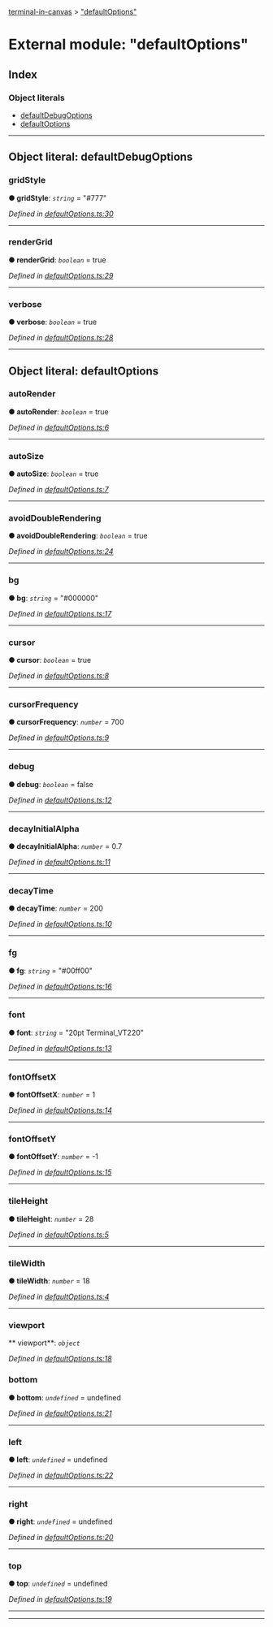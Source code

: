 [terminal-in-canvas](../README.md) > ["defaultOptions"](../modules/_defaultoptions_.md)



# External module: "defaultOptions"

## Index

### Object literals

* [defaultDebugOptions](_defaultoptions_.md#defaultdebugoptions)
* [defaultOptions](_defaultoptions_.md#defaultoptions)



---
<a id="defaultdebugoptions"></a>

## Object literal: defaultDebugOptions


<a id="defaultdebugoptions.gridstyle"></a>

###  gridStyle

**●  gridStyle**:  *`string`*  = "#777"

*Defined in [defaultOptions.ts:30](https://github.com/danikaze/terminal-in-canvas/blob/6c46a1f/src/defaultOptions.ts#L30)*





___
<a id="defaultdebugoptions.rendergrid"></a>

###  renderGrid

**●  renderGrid**:  *`boolean`*  = true

*Defined in [defaultOptions.ts:29](https://github.com/danikaze/terminal-in-canvas/blob/6c46a1f/src/defaultOptions.ts#L29)*





___
<a id="defaultdebugoptions.verbose"></a>

###  verbose

**●  verbose**:  *`boolean`*  = true

*Defined in [defaultOptions.ts:28](https://github.com/danikaze/terminal-in-canvas/blob/6c46a1f/src/defaultOptions.ts#L28)*





___

<a id="defaultoptions"></a>

## Object literal: defaultOptions


<a id="defaultoptions.autorender"></a>

###  autoRender

**●  autoRender**:  *`boolean`*  = true

*Defined in [defaultOptions.ts:6](https://github.com/danikaze/terminal-in-canvas/blob/6c46a1f/src/defaultOptions.ts#L6)*





___
<a id="defaultoptions.autosize"></a>

###  autoSize

**●  autoSize**:  *`boolean`*  = true

*Defined in [defaultOptions.ts:7](https://github.com/danikaze/terminal-in-canvas/blob/6c46a1f/src/defaultOptions.ts#L7)*





___
<a id="defaultoptions.avoiddoublerendering"></a>

###  avoidDoubleRendering

**●  avoidDoubleRendering**:  *`boolean`*  = true

*Defined in [defaultOptions.ts:24](https://github.com/danikaze/terminal-in-canvas/blob/6c46a1f/src/defaultOptions.ts#L24)*





___
<a id="defaultoptions.bg"></a>

###  bg

**●  bg**:  *`string`*  = "#000000"

*Defined in [defaultOptions.ts:17](https://github.com/danikaze/terminal-in-canvas/blob/6c46a1f/src/defaultOptions.ts#L17)*





___
<a id="defaultoptions.cursor"></a>

###  cursor

**●  cursor**:  *`boolean`*  = true

*Defined in [defaultOptions.ts:8](https://github.com/danikaze/terminal-in-canvas/blob/6c46a1f/src/defaultOptions.ts#L8)*





___
<a id="defaultoptions.cursorfrequency"></a>

###  cursorFrequency

**●  cursorFrequency**:  *`number`*  = 700

*Defined in [defaultOptions.ts:9](https://github.com/danikaze/terminal-in-canvas/blob/6c46a1f/src/defaultOptions.ts#L9)*





___
<a id="defaultoptions.debug"></a>

###  debug

**●  debug**:  *`boolean`*  = false

*Defined in [defaultOptions.ts:12](https://github.com/danikaze/terminal-in-canvas/blob/6c46a1f/src/defaultOptions.ts#L12)*





___
<a id="defaultoptions.decayinitialalpha"></a>

###  decayInitialAlpha

**●  decayInitialAlpha**:  *`number`*  = 0.7

*Defined in [defaultOptions.ts:11](https://github.com/danikaze/terminal-in-canvas/blob/6c46a1f/src/defaultOptions.ts#L11)*





___
<a id="defaultoptions.decaytime"></a>

###  decayTime

**●  decayTime**:  *`number`*  = 200

*Defined in [defaultOptions.ts:10](https://github.com/danikaze/terminal-in-canvas/blob/6c46a1f/src/defaultOptions.ts#L10)*





___
<a id="defaultoptions.fg"></a>

###  fg

**●  fg**:  *`string`*  = "#00ff00"

*Defined in [defaultOptions.ts:16](https://github.com/danikaze/terminal-in-canvas/blob/6c46a1f/src/defaultOptions.ts#L16)*





___
<a id="defaultoptions.font"></a>

###  font

**●  font**:  *`string`*  = "20pt Terminal_VT220"

*Defined in [defaultOptions.ts:13](https://github.com/danikaze/terminal-in-canvas/blob/6c46a1f/src/defaultOptions.ts#L13)*





___
<a id="defaultoptions.fontoffsetx"></a>

###  fontOffsetX

**●  fontOffsetX**:  *`number`*  = 1

*Defined in [defaultOptions.ts:14](https://github.com/danikaze/terminal-in-canvas/blob/6c46a1f/src/defaultOptions.ts#L14)*





___
<a id="defaultoptions.fontoffsety"></a>

###  fontOffsetY

**●  fontOffsetY**:  *`number`*  =  -1

*Defined in [defaultOptions.ts:15](https://github.com/danikaze/terminal-in-canvas/blob/6c46a1f/src/defaultOptions.ts#L15)*





___
<a id="defaultoptions.tileheight"></a>

###  tileHeight

**●  tileHeight**:  *`number`*  = 28

*Defined in [defaultOptions.ts:5](https://github.com/danikaze/terminal-in-canvas/blob/6c46a1f/src/defaultOptions.ts#L5)*





___
<a id="defaultoptions.tilewidth"></a>

###  tileWidth

**●  tileWidth**:  *`number`*  = 18

*Defined in [defaultOptions.ts:4](https://github.com/danikaze/terminal-in-canvas/blob/6c46a1f/src/defaultOptions.ts#L4)*





___
<a id="defaultoptions.viewport"></a>

###  viewport

** viewport**:  *`object`* 

*Defined in [defaultOptions.ts:18](https://github.com/danikaze/terminal-in-canvas/blob/6c46a1f/src/defaultOptions.ts#L18)*




<a id="defaultoptions.viewport.bottom"></a>

###  bottom

**●  bottom**:  *`undefined`*  =  undefined

*Defined in [defaultOptions.ts:21](https://github.com/danikaze/terminal-in-canvas/blob/6c46a1f/src/defaultOptions.ts#L21)*





___
<a id="defaultoptions.viewport.left"></a>

###  left

**●  left**:  *`undefined`*  =  undefined

*Defined in [defaultOptions.ts:22](https://github.com/danikaze/terminal-in-canvas/blob/6c46a1f/src/defaultOptions.ts#L22)*





___
<a id="defaultoptions.viewport.right"></a>

###  right

**●  right**:  *`undefined`*  =  undefined

*Defined in [defaultOptions.ts:20](https://github.com/danikaze/terminal-in-canvas/blob/6c46a1f/src/defaultOptions.ts#L20)*





___
<a id="defaultoptions.viewport.top"></a>

###  top

**●  top**:  *`undefined`*  =  undefined

*Defined in [defaultOptions.ts:19](https://github.com/danikaze/terminal-in-canvas/blob/6c46a1f/src/defaultOptions.ts#L19)*





___

___


